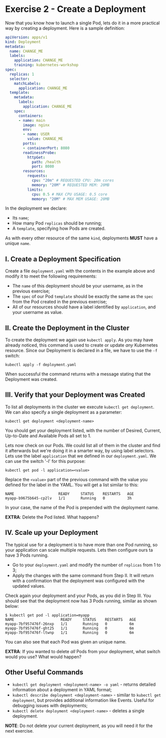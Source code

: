 # Exercise 2 - Create a Deployment

Now that you know how to launch a single Pod, lets do it in a more practical
way by creating a deployment. Here is a sample definition:

```yaml
apiVersion: apps/v1
kind: Deployment
metadata:
  name: CHANGE_ME
  labels:
    application: CHANGE_ME
    training: kubernetes-workshop
spec:
  replicas: 1
  selector:
    matchLabels:
      application: CHANGE_ME
  template:
    metadata:
      labels:
        application: CHANGE_ME
    spec:
      containers:
      - name: main
        image: nginx
        env:
        - name: USER
          value: CHANGE_ME
        ports:
        - containerPort: 8080
        readinessProbe:
          httpGet:
            path: /health
            port: 8080
        resources:
          requests:
            cpu: "20m" # REQUESTED CPU: 20m cores
            memory: "20M" # REQUESTED MEM: 20MB
          limits:
            cpu: 0.5 # MAX CPU USAGE: 0.5 core
            memory: "20M" # MAX MEM USAGE: 20MB
```

In the deployment we declare:

* Its `name`;
* How many Pod `replicas` should be running;
* A `template`, specifying how Pods are created.

As with every other resource of the same `kind`, deployments __MUST__ have a
unique `name`.

## I. Create a Deployment Specification

Create a file `deployment.yaml` with the contents in the example above and
modify it to meet the following requirements:

* The `name` of this deployment should be your username, as in the previous
  exercise;
* The `spec` of our Pod `template` should be exactly the same as the `spec`
  from the Pod created in the previous exercise;
* All of our resources should have a label identified by `application`, and
  your username as value.

## II. Create the Deployment in the Cluster

To create the deployment we again use `kubectl apply`. As you may have already
noticed, this command is used to create or update _any_ Kubernetes resource.
Since our Deployment is declared in a file, we have to use the `-f` switch:

```
kubectl apply -f deployment.yaml
```

When successful the command returns with a message stating that the Deployment
was created.

## III. Verify that your Deployment was Created

To list all deployments in the cluster we execute `kubectl get deployment`.
We can also specify a single deployment as a parameter:

```
kubectl get deployment <deployment-name>
```

You should get your deployment listed, with the number of Desired, Current,
Up-to-Date and Available Pods all set to 1.

Lets now check on our Pods. We could list all of them in the cluster and find
it afterwards but we're doing it in a smarter way, by using label selectors.
Lets use the label `application` that we defined in our `deployment.yaml`. We
can use the switch '-l' for this purpose:

```
kubectl get pod -l application=<value>
```

Replace the `<value>` part of the previous command with the value you defined
for the label in the YAML. You will get a list similar to this:

```
NAME                    READY     STATUS    RESTARTS   AGE
myapp-b9675b645-cp2lv   1/1       Running   0          3h
```

In your case, the name of the Pod is prepended with the deployment name.

__EXTRA__: Delete the Pod listed. What happens?

## IV. Scale up your Deployment

The typical use for a deployment is to have more than one Pod running, so your
application can scale multiple requests. Lets then configure ours ta have 3
Pods running.

* Go to your `deployment.yaml` and modify the number of `replicas` from 1 to 3;
* Apply the changes with the same command from Step II. It will return with a
  confirmation that the deployment was configured with the updated values.

Check again your deployment and your Pods, as you did in Step III. You should
see that the deployment now has 3 Pods running, similar as shown below:

```
$ kubectl get pod -l application=myapp
NAME                     READY     STATUS    RESTARTS   AGE
myapp-7bf957476f-26nxp   1/1       Running   0          6m
myapp-7bf957476f-ght25   1/1       Running   0          6m
myapp-7bf957476f-ltwnp   1/1       Running   0          6m
```

You can also see that each Pod was given an unique name.

__EXTRA__: If you wanted to delete _all_ Pods from your deployment, what switch
would you use? What would happen?

## Other Useful Commands

* `kubectl get deployment <deployment-name> -o yaml` - returns detailed
  information about a deployment in YAML format;
* `kubectl describe deployment <deployment-name>` - similar to
  `kubectl get deployment`, but provides additional information like Events.
  Useful for debugging issues with deployments;
* `kubectl delete deployment <deployment-name>` - deletes a single deployment.

__NOTE__: Do not delete your current deployment, as you will need it for the
next exercise.
